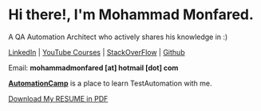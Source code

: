 # Hi there!, I'm **Mohammad Monfared**. 
A QA Automation Architect who actively shares his knowledge in :)

[LinkedIn](https://www.linkedin.com/in/mohammad-monfared/) | [YouTube Courses](https://www.youtube.com/automationcamp) | [StackOverFlow](https://stackoverflow.com/users/7302505/mohammad-monfared) | [Github](https://github.com/mmonfared) 

Email:   **mohammadmonfared [at] hotmail [dot] com**

[**AutomationCamp**](https://www.youtube.com/automationcamp) is a place to learn TestAutomation with me.

 

<a id="raw-url" href="https://github.com/mmonfared/monfared.io/raw/main/Resume_Monfared.pdf">Download My RESUME in PDF</a>